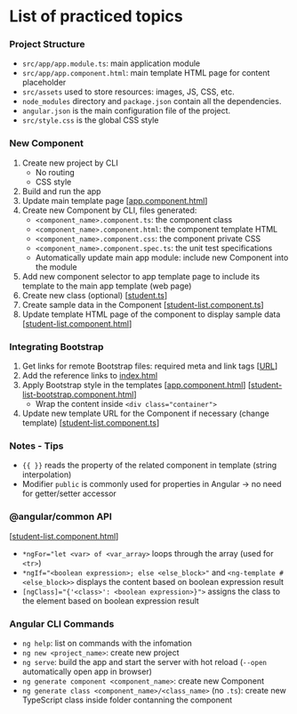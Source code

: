 # List of practiced topics

### Project Structure
- ```src/app/app.module.ts```: main application module
- ```src/app/app.component.html```: main template HTML page for content placeholder
- ```src/assets``` used to store resources: images, JS, CSS, etc.
- ```node_modules``` directory and ```package.json``` contain all the dependencies.
- ```angular.json``` is the main configuration file of the project.
- ```src/style.css``` is the global CSS style


### New Component
1. Create new project by CLI
   - No routing
   - CSS style
2. Build and run the app
3. Update main template page 
[[app.component.html]()]
4. Create new Component by CLI, files generated:
   - ```<component_name>.component.ts```: the component class
   - ```<component_name>.component.html```: the component template HTML
   - ```<component_name>.component.css```: the component private CSS
   - ```<component_name>.component.spec.ts```: the unit test specifications
   - Automatically update main app module: include new Component into the module
5. Add new component selector to app template page to include its template to the main app template (web page)
6. Create new class (optional)
[[student.ts]()]
7. Create sample data in the Component 
[[student-list.component.ts]()]
8. Update template HTML page of the component to display sample data 
[[student-list.component.html]()]

### Integrating Bootstrap
1. Get links for remote Bootstrap files: required meta and link tags 
[[URL](https://getbootstrap.com/docs/4.5/getting-started/introduction/#starter-template)]
2. Add the reference links to 
[index.html]()
3. Apply Bootstrap style in the templates
[[app.component.html]()] [[student-list-bootstrap.component.html]()]
   - Wrap the content inside ```<div class="container">```
4. Update new template URL for the Component if necessary (change template)
[[student-list.component.ts]()]

### Notes - Tips
- ```{{ }}``` reads the property of the related component in template (string interpolation)
- Modifier ```public``` is commonly used for properties in Angular -> no need for getter/setter accessor

### @angular/common API
 [[student-list.component.html]()]
 - ```*ngFor="let <var> of <var_array>``` loops through the array (used for ```<tr>```) 
 - ```*ngIf="<boolean expression>; else <else_block>"``` and ```<ng-template #<else_block>>``` displays the content based on boolean expression result
- ```[ngClass]="{'<class>': <boolean expression>}">``` assigns the class to the element based on boolean expression result

### Angular CLI Commands
- ```ng help```: list on commands with the infomation
- ```ng new <project_name>```: create new project
- ```ng serve```: build the app and start the server with hot reload (```--open``` automatically open app in browser)
- ```ng generate component <component_name>```: create new Component
- ```ng generate class <component_name>/<class_name>``` (no ```.ts```): create new TypeScript class inside folder contanning the component
